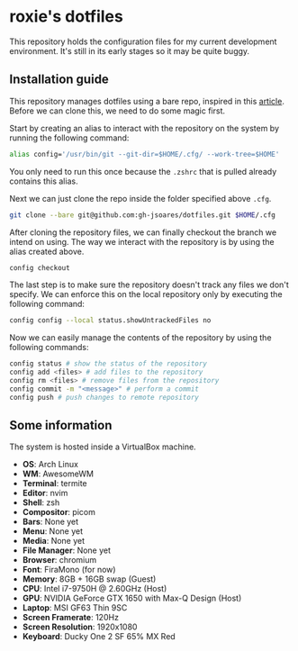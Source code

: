# roxie's dotfiles
This repository holds the configuration files for my current development environment.
It's still in its early stages so it may be quite buggy.

## Installation guide
This repository manages dotfiles using a bare repo, inspired in this [article](https://www.atlassian.com/git/tutorials/dotfiles).
Before we can clone this, we need to do some magic first.

Start by creating an alias to interact with the repository on the system by running the following command:
```bash
alias config='/usr/bin/git --git-dir=$HOME/.cfg/ --work-tree=$HOME'
```
You only need to run this once because the `.zshrc` that is pulled already contains this alias.

Next we can just clone the repo inside the folder specified above `.cfg`.
```bash
git clone --bare git@github.com:gh-jsoares/dotfiles.git $HOME/.cfg
```

After cloning the repository files, we can finally checkout the branch we intend on using. The way we interact with the repository is by using the alias created above.
```bash
config checkout
```

The last step is to make sure the repository doesn't track any files we don't specify. We can enforce this on the local repository only by executing the following command:
```bash
config config --local status.showUntrackedFiles no
```

Now we can easily manage the contents of the repository by using the following commands:
```bash
config status # show the status of the repository
config add <files> # add files to the repository
config rm <files> # remove files from the repository
config commit -m "<message>" # perform a commit
config push # push changes to remote repository
```

## Some information
The system is hosted inside a VirtualBox machine.

+ **OS**: Arch Linux
+ **WM**: AwesomeWM
+ **Terminal**: termite
+ **Editor**: nvim
+ **Shell**: zsh
+ **Compositor**: picom
+ **Bars**: None yet
+ **Menu**: None yet
+ **Media**: None yet
+ **File Manager**: None yet
+ **Browser**: chromium
+ **Font**: FiraMono (for now)
+ **Memory**: 8GB + 16GB swap (Guest)
+ **CPU**: Intel i7-9750H @ 2.60GHz (Host)
+ **GPU**: NVIDIA GeForce GTX 1650 with Max-Q Design (Host)
+ **Laptop**: MSI GF63 Thin 9SC
+ **Screen Framerate**: 120Hz
+ **Screen Resolution**: 1920x1080
+ **Keyboard**: Ducky One 2 SF 65% MX Red
